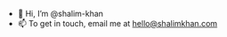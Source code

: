 - 👋 Hi, I’m @shalim-khan
- 📫 To get in touch, email me at hello@shalimkhan.com

<!---
shalim-khan/shalim-khan is a ✨ special ✨ repository because its `README.md` (this file) appears on your GitHub profile.
You can click the Preview link to take a look at your changes.
--->
